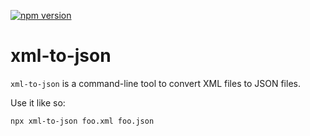[![npm version](https://img.shields.io/npm/v/isaacscript.svg)](https://www.npmjs.com/package/isaacscript)

# xml-to-json

`xml-to-json` is a command-line tool to convert XML files to JSON files.

Use it like so:

```
npx xml-to-json foo.xml foo.json
```
